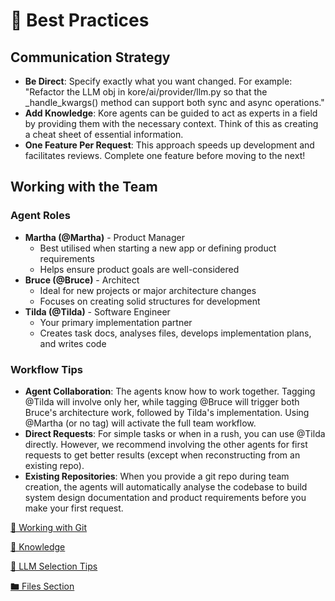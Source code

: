 # 🌟 Best Practices

## Communication Strategy

- **Be Direct**: Specify exactly what you want changed. For example: "Refactor the LLM obj in kore/ai/provider/llm.py so that the _handle_kwargs() method can support both sync and async operations."
- **Add Knowledge**: Kore agents can be guided to act as experts in a field by providing them with the necessary context. Think of this as creating a cheat sheet of essential information.
- **One Feature Per Request**: This approach speeds up development and facilitates reviews. Complete one feature before moving to the next!

## Working with the Team

### Agent Roles

- **Martha (@Martha)** - Product Manager
    - Best utilised when starting a new app or defining product requirements
    - Helps ensure product goals are well-considered
- **Bruce (@Bruce)** - Architect
    - Ideal for new projects or major architecture changes
    - Focuses on creating solid structures for development
- **Tilda (@Tilda)** - Software Engineer
    - Your primary implementation partner
    - Creates task docs, analyses files, develops implementation plans, and writes code

### Workflow Tips

- **Agent Collaboration**: The agents know how to work together. Tagging @Tilda will involve only her, while tagging @Bruce will trigger both Bruce's architecture work, followed by Tilda's implementation. Using @Martha (or no tag) will activate the full team workflow.
- **Direct Requests**: For simple tasks or when in a rush, you can use @Tilda directly. However, we recommend involving the other agents for first requests to get better results (except when reconstructing from an existing repo).
- **Existing Repositories**: When you provide a git repo during team creation, the agents will automatically analyse the codebase to build system design documentation and product requirements before you make your first request.

[🌋 Working with Git](/best_practices/working_with_git.md)

[🧠 Knowledge](/best_practices/knowledge.md)

[🤖 LLM Selection Tips](/best_practices/llm_selection_tips.md)

[🖿 Files Section](/best_practices/files_section.md)